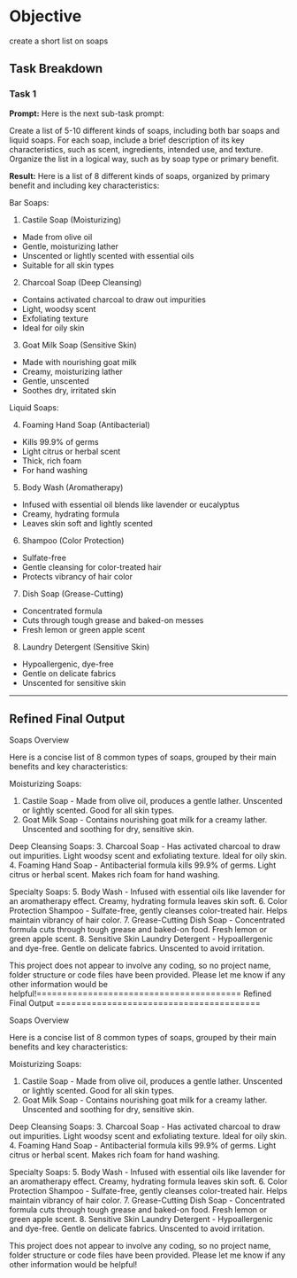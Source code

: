 # Objective

create a short list on soaps

## Task Breakdown

### Task 1

**Prompt:**
Here is the next sub-task prompt:

Create a list of 5-10 different kinds of soaps, including both bar soaps and liquid soaps. For each soap, include a brief description of its key characteristics, such as scent, ingredients, intended use, and texture. Organize the list in a logical way, such as by soap type or primary benefit.

**Result:**
Here is a list of 8 different kinds of soaps, organized by primary benefit and including key characteristics:

Bar Soaps:

1. Castile Soap (Moisturizing)
- Made from olive oil
- Gentle, moisturizing lather
- Unscented or lightly scented with essential oils
- Suitable for all skin types

2. Charcoal Soap (Deep Cleansing) 
- Contains activated charcoal to draw out impurities
- Light, woodsy scent
- Exfoliating texture
- Ideal for oily skin

3. Goat Milk Soap (Sensitive Skin)
- Made with nourishing goat milk
- Creamy, moisturizing lather  
- Gentle, unscented
- Soothes dry, irritated skin

Liquid Soaps:

4. Foaming Hand Soap (Antibacterial)
- Kills 99.9% of germs
- Light citrus or herbal scent
- Thick, rich foam
- For hand washing

5. Body Wash (Aromatherapy)
- Infused with essential oil blends like lavender or eucalyptus
- Creamy, hydrating formula
- Leaves skin soft and lightly scented

6. Shampoo (Color Protection)
- Sulfate-free 
- Gentle cleansing for color-treated hair
- Protects vibrancy of hair color

7. Dish Soap (Grease-Cutting)
- Concentrated formula 
- Cuts through tough grease and baked-on messes
- Fresh lemon or green apple scent

8. Laundry Detergent (Sensitive Skin)
- Hypoallergenic, dye-free 
- Gentle on delicate fabrics
- Unscented for sensitive skin

---

## Refined Final Output

Soaps Overview

Here is a concise list of 8 common types of soaps, grouped by their main benefits and key characteristics:

Moisturizing Soaps:
1. Castile Soap - Made from olive oil, produces a gentle lather. Unscented or lightly scented. Good for all skin types.  
2. Goat Milk Soap - Contains nourishing goat milk for a creamy lather. Unscented and soothing for dry, sensitive skin.

Deep Cleansing Soaps: 
3. Charcoal Soap - Has activated charcoal to draw out impurities. Light woodsy scent and exfoliating texture. Ideal for oily skin.
4. Foaming Hand Soap - Antibacterial formula kills 99.9% of germs. Light citrus or herbal scent. Makes rich foam for hand washing.

Specialty Soaps:
5. Body Wash - Infused with essential oils like lavender for an aromatherapy effect. Creamy, hydrating formula leaves skin soft.
6. Color Protection Shampoo - Sulfate-free, gently cleanses color-treated hair. Helps maintain vibrancy of hair color.
7. Grease-Cutting Dish Soap - Concentrated formula cuts through tough grease and baked-on food. Fresh lemon or green apple scent. 
8. Sensitive Skin Laundry Detergent - Hypoallergenic and dye-free. Gentle on delicate fabrics. Unscented to avoid irritation.

This project does not appear to involve any coding, so no project name, folder structure or code files have been provided. Please let me know if any other information would be helpful!======================================== Refined Final Output ========================================

Soaps Overview

Here is a concise list of 8 common types of soaps, grouped by their main benefits and key characteristics:

Moisturizing Soaps:
1. Castile Soap - Made from olive oil, produces a gentle lather. Unscented or lightly scented. Good for all skin types.  
2. Goat Milk Soap - Contains nourishing goat milk for a creamy lather. Unscented and soothing for dry, sensitive skin.

Deep Cleansing Soaps: 
3. Charcoal Soap - Has activated charcoal to draw out impurities. Light woodsy scent and exfoliating texture. Ideal for oily skin.
4. Foaming Hand Soap - Antibacterial formula kills 99.9% of germs. Light citrus or herbal scent. Makes rich foam for hand washing.

Specialty Soaps:
5. Body Wash - Infused with essential oils like lavender for an aromatherapy effect. Creamy, hydrating formula leaves skin soft.
6. Color Protection Shampoo - Sulfate-free, gently cleanses color-treated hair. Helps maintain vibrancy of hair color.
7. Grease-Cutting Dish Soap - Concentrated formula cuts through tough grease and baked-on food. Fresh lemon or green apple scent. 
8. Sensitive Skin Laundry Detergent - Hypoallergenic and dye-free. Gentle on delicate fabrics. Unscented to avoid irritation.

This project does not appear to involve any coding, so no project name, folder structure or code files have been provided. Please let me know if any other information would be helpful!